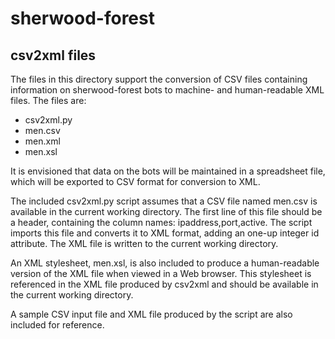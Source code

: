 # sherwood-forest
## csv2xml files

The files in this directory support the conversion of CSV files containing information on sherwood-forest bots to machine- and human-readable XML files. The files are:

* csv2xml.py
* men.csv
* men.xml
* men.xsl

It is envisioned that data on the bots will be maintained in a spreadsheet file, which will be exported to CSV format for conversion to XML.

The included csv2xml.py script assumes that a CSV file named men.csv is available in the current working directory. The first line of this file should be a header, containing the column names: ipaddress,port,active. The script imports this file and converts it to XML format, adding an one-up integer id attribute. The XML file is written to the current working directory.

An XML stylesheet, men.xsl, is also included to produce a human-readable version of the XML file when viewed in a Web browser. This stylesheet is referenced in the XML file produced by csv2xml and should be available in the current working directory.

A sample CSV input file and XML file produced by the script are also included for reference.
